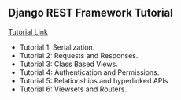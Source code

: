 ## Django REST Framework Tutorial

[Tutorial Link](http://www.django-rest-framework.org/tutorial/1-serialization "Tutorial Link")

- Tutorial 1: Serialization.
- Tutorial 2: Requests and Responses.
- Tutorial 3: Class Based Views.
- Tutorial 4: Authentication and Permissions.
- Tutorial 5: Relationships and hyperlinked APIs
- Tutorial 6: Viewsets and Routers.